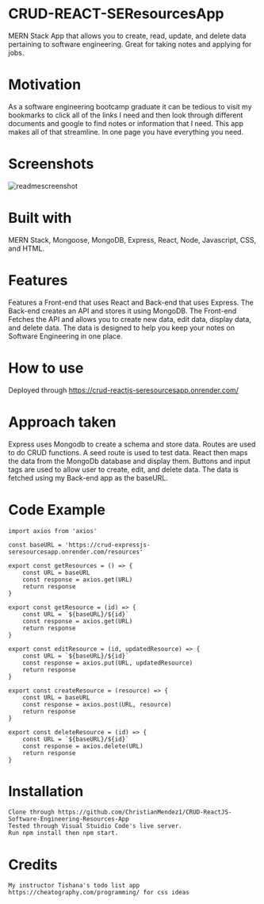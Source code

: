 # CRUD-REACT-SEResourcesApp

MERN Stack App that allows you to create, read, update, and delete data pertaining to software engineering. Great for taking notes and applying for jobs.

# Motivation

As a software engineering bootcamp graduate it can be tedious to visit my bookmarks to click all of the links I need and then look through different documents and google to find notes or information that I need. This app makes all of that streamline. In one page you have everything you need.

# Screenshots

![readmescreenshot](https://i.imgur.com/frjYTMn.png)

# Built with

MERN Stack, Mongoose, MongoDB, Express, React, Node, Javascript, CSS, and HTML.

# Features

Features a Front-end that uses React and Back-end that uses Express. The Back-end creates an API and stores it using MongoDB. The Front-end Fetches the API and allows you to create new data, edit data, display data, and delete data. The data is designed to help you keep your notes on Software Engineering in one place. 

# How to use

Deployed through https://crud-reactjs-seresourcesapp.onrender.com/

# Approach taken

Express uses Mongodb to create a schema and store data. Routes are used to do CRUD functions. A seed route is used to test data. React then maps the data from the MongoDb database and display them. Buttons and input tags are used to allow user to create, edit, and delete data. The data is fetched using my Back-end app as the baseURL.

# Code Example

```
import axios from 'axios'

const baseURL = 'https://crud-expressjs-seresourcesapp.onrender.com/resources'

export const getResources = () => {
    const URL = baseURL
    const response = axios.get(URL) 
    return response
}

export const getResource = (id) => {
    const URL = `${baseURL}/${id}`
    const response = axios.get(URL)
    return response
}

export const editResource = (id, updatedResource) => {
    const URL = `${baseURL}/${id}`
    const response = axios.put(URL, updatedResource)
    return response
}

export const createResource = (resource) => {
    const URL = baseURL
    const response = axios.post(URL, resource)
    return response
}

export const deleteResource = (id) => {
    const URL = `${baseURL}/${id}`
    const response = axios.delete(URL)
    return response
}
```

# Installation
```
Clone through https://github.com/ChristianMendez1/CRUD-ReactJS-Software-Engineering-Resources-App
Tested through Visual Stuidio Code's live server. 
Run npm install then npm start.
```

# Credits

```
My instructor Tishana's todo list app
https://cheatography.com/programming/ for css ideas
```